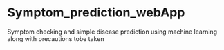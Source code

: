 # Symptom_prediction_webApp
Symptom checking and simple disease prediction using machine learning along with precautions tobe taken
